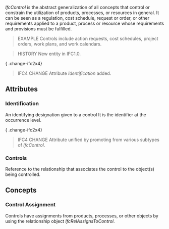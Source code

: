 _IfcControl_ is the abstract generalization of all concepts that control or constrain the utilization of products, processes, or resources in general. It can be seen as a regulation, cost schedule, request or order, or other requirements applied to a product, process or resource whose requirements and provisions must be fulfilled.

<!-- end of short definition -->


> EXAMPLE Controls include action requests, cost schedules, project orders, work plans, and work calendars.

> HISTORY New entity in IFC1.0.

{ .change-ifc2x4}
> IFC4 CHANGE Attribute _Identification_ added.

## Attributes

### Identification
An identifying designation given to a control
 It is the identifier at the occurrence level.

{ .change-ifc2x4}
> IFC4 CHANGE Attribute unified by promoting from various subtypes of _IfcControl_.

### Controls
Reference to the relationship that associates the control to the object(s) being controlled.

## Concepts

### Control Assignment

Controls have assignments from products, processes, or other objects by using the relationship object _IfcRelAssignsToControl_.

